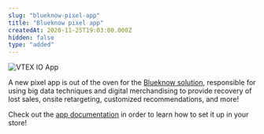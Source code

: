 ```yaml
---
slug: "blueknow-pixel-app"
title: "Blueknow pixel app"
createdAt: 2020-11-25T19:03:00.000Z
hidden: false
type: "added"
---
```


![VTEX IO App](https://cdn.jsdelivr.net/gh/vtexdocs/dev-portal-content@main/images/blueknow-pixel-app-0.png)

A new pixel app is out of the oven for the [Blueknow solution](https://www.blueknow.com/en/), responsible for using big data techniques and digital merchandising to provide recovery of lost sales, onsite retargeting, customized recommendations, and more! 

Check out the [app documentation](https://vtex.io/docs/components/all/vtex.blueknow/) in order to learn how to set it up in your store!